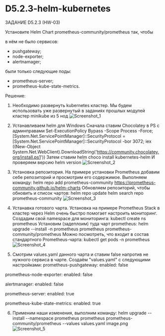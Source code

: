 # D5.2.3-helm-kubernetes

ЗАДАНИЕ D5.2.3 (HW-03)

Установите Helm Chart prometheus-community/prometheus так, чтобы

в нём не было сервисов:
  - pushgateway;
  - node-exporter;
  - alertnamager;

были только следующие поды:
  - prometheus-server;
  - prometheus-kube-state-metrics.


Решение:
1. Необходимо развернуть kubernetes кластер. Мы будем использовать уже развернутый в заданиях прошлых модулей кластер minikube из 5 нод
![Screenshot_1](https://github.com/MikhailRyzhkin/D5.2.3-helm-kubernetes/assets/69116076/b5496831-40cd-43f0-9cd1-96464a8ffaa8)

2. Устанавливаем helm для Windows
Сначала ставим Chocolatey в PS с админправами
Set-ExecutionPolicy Bypass -Scope Process -Force; [System.Net.ServicePointManager]::SecurityProtocol = [System.Net.ServicePointManager]::SecurityProtocol -bor 3072; iex ((New-Object System.Net.WebClient).DownloadString('https://community.chocolatey.org/install.ps1'))
Затем ставим helm
choco install kubernetes-helm
И проверяем версию
helm version
![Screenshot_2](https://github.com/MikhailRyzhkin/D5.2.3-helm-kubernetes/assets/69116076/63de63aa-1b19-4481-b4c7-8fe51045a392)

3. Установка репозитория. На примере установки Prometheus добавим себе репозиторий и просмотрим его содержимое. Выполняем команду:
helm repo add prometheus-community https://prometheus-community.github.io/helm-charts
Обновляем репозиторий, чтобы обновить и список чартов:
helm repo update
helm search repo prometheus-community
![Screenshot_3](https://github.com/MikhailRyzhkin/D5.2.3-helm-kubernetes/assets/69116076/729b7e9b-2557-4c53-8cf9-4b4e0076f1d1)

4. Устанавка готового чарта. Установка на примере Prometheus Stack в кластер через Helm очень быстро помогает настроить мониторинг.
Создадим свой namespace для мониторинга:
kubectl create ns prometheus
Установим (задеплоим) туда чарт prometheus:
helm upgrade --install -n prometheus prometheus prometheus-community/prometheus
Можно посмотреть, что входит в состав стандартного Prometheus-чарта:
kubectl get pods -n prometheus
![Screenshot_4](https://github.com/MikhailRyzhkin/D5.2.3-helm-kubernetes/assets/69116076/52006dd6-102f-4e03-9d38-ea1a3fd4d010)

5. Смотрим values.yaml данного чарта и ставим false напротив не нужного сервиса в чарте. Создаём "values.yaml" с следующими настройками:
prometheus-pushgateway:
  enabled: false

prometheus-node-exporter:
  enabled: false

alertmanager:
  enabled: false

prometheus-server:
  enabled: true

prometheus-kube-state-metrics:
  enabled: true

6. Применим наши изменения, выполним команду:
helm upgrade --install --namespace prometheus prometheus prometheus-community/prometheus --values values.yaml
image.png
![Screenshot_5](https://github.com/MikhailRyzhkin/D5.2.3-helm-kubernetes/assets/69116076/ace4ec9e-96e1-41d7-be5e-9d7ff6c8be6f)
